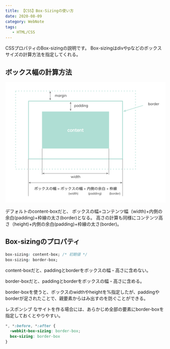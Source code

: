 ```yaml
---
title: 【CSS】Box-Sizingの使い方
date: 2020-08-09
category: WebNote
tags:
   - HTML/CSS
---
```



CSSプロパティのBox-sizingの説明です。
Box-sizingはdivやpなどのボックスサイズの計算方法を指定してくれる。

## ボックス幅の計算方法

![ボックス幅の計算方法](ss-boxsizing.png)

デフォルトのcontent-boxだと、
ボックスの幅=コンテンツ幅（width)+内側の余白(padding)+枠線の太さ(border)となる。
高さの計算も同様にコンテンツ高さ（height)+内側の余白(padding)+枠線の太さ(border)。

## Box-sizingのプロパティ

```css
box-sizing: content-box; /* 初期値 */
box-sizing: border-box;

```

content-boxだと、paddingとborderをボックスの幅・高さに含めない。

border-boxだと、paddingとborderをボックスの幅・高さに含める。

border-boxを使うと、ボックスのwidthやheightを%指定したが、paddingやborderが足されたことで、親要素からはみ出すのを防ぐことができる。


レスポンシブ なサイトを作る場合には、あらかじめ全部の要素にborder-boxを指定しておくとやりやすい。

```css
*, *:before, *:after {
  -webkit-box-sizing: border-box;
  box-sizing: border-box
}
```
